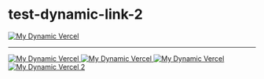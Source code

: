 # test-dynamic-link-2

<a href="https://reboosty-reboosty.vercel.app/api?repo_url=https://github.com/moe-mizrak/laravel-openrouter" target="_blank">
  <img src="https://reboosty-reboosty.vercel.app/api?repo_url=https://github.com/moe-mizrak/laravel-openrouter" alt="My Dynamic Vercel" />
</a>

-----------------------

<a href="https://reboosty-reboosty.vercel.app/api?repo_url=https://github.com/moe-mizrak/aws-rekognition" target="_blank">
  <img src="https://reboosty-reboosty.vercel.app/api?repo_url=https://github.com/moe-mizrak/aws-rekognition" alt="My Dynamic Vercel" />
</a>

<a href="https://reboosty-reboosty.vercel.app/api?repo_url=https://github.com/moe-mizrak/validator-guard" target="_blank">
  <img src="https://reboosty-reboosty.vercel.app/api?repo_url=https://github.com/moe-mizrak/validator-guard" alt="My Dynamic Vercel" />
</a>

<a href="https://reboosty-reboosty.vercel.app/api?repo_url=https://github.com/moe-mizrak/transaction-builder" target="_blank">
  <img src="https://reboosty-reboosty.vercel.app/api?repo_url=https://github.com/moe-mizrak/transaction-builder" alt="My Dynamic Vercel" />
</a>

<a href="https://reboosty-reboosty.vercel.app/api?repo_url=https://github.com/moe-mizrak/test-dynamic-link" target="_blank">
  <img src="https://reboosty-reboosty.vercel.app/api?repo_url=https://github.com/moe-mizrak/test-dynamic-link" alt="My Dynamic Vercel 2" />
</a>

